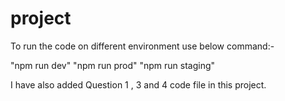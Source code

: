 # project

To run the code on different environment use below command:-

"npm run dev"
"npm run prod"
"npm run staging"



I have also added Question 1 , 3 and 4 code file in this project.
